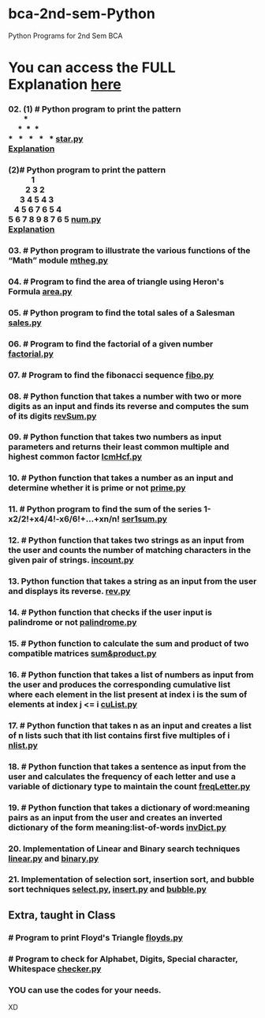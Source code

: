 # bca-2nd-sem-Python

Python Programs for 2nd Sem BCA

# You can access the <b>FULL Explanation</b> [here](./explanation.md)

### 02. (1) # Python program to print the pattern <br> &nbsp;&nbsp;&nbsp;&nbsp;&nbsp;&nbsp;&nbsp;&nbsp;* <br> &nbsp;&nbsp;&nbsp;&nbsp; *&nbsp; *&nbsp; *<br> * &nbsp; * &nbsp; * &nbsp; * &nbsp; \* [star.py](./02-printPatterns/star.py) <br> <a href="./explanation.md#star-py">Explanation</a>

### (2)# Python program to print the pattern <br>&nbsp;&nbsp;&nbsp;&nbsp;&nbsp;&nbsp;&nbsp;&nbsp;&nbsp;&nbsp;&nbsp;&nbsp;1<br>&nbsp;&nbsp;&nbsp;&nbsp;&nbsp;&nbsp;&nbsp;&nbsp;&nbsp;2 3 2<br>&nbsp;&nbsp;&nbsp;&nbsp;&nbsp;&nbsp;3 4 5 4 3<br>&nbsp;&nbsp;&nbsp;4 5 6 7 6 5 4<br>5 6 7 8 9 8 7 6 5 [num.py](./02-printPatterns/num.py) <br> <a href="./explanation.md#num-py">Explanation</a>

### 03. # Python program to illustrate the various functions of the “Math” module [mtheg.py](./03-mathexample/mtheg.py)

### 04. # Program to find the area of triangle using Heron's Formula [area.py](./04-area/area.py)

### 05. # Python program to find the total sales of a Salesman [sales.py](./05-sales/sales.py)

### 06. # Program to find the factorial of a given number [factorial.py](./06-factorial/factorial.py)

### 07. # Program to find the fibonacci sequence [fibo.py](./07-fibonacci/fibo.py)

### 08. # Python function that takes a number with two or more digits as an input and finds its reverse and computes the sum of its digits [revSum.py](./08-revSum/revSum.py)

### 09. # Python function that takes two numbers as input parameters and returns their least common multiple and highest common factor [lcmHcf.py](./09-lcmHcf/lcmHcf.py)

### 10. # Python function that takes a number as an input and determine whether it is prime or not [prime.py](./10-primeornot/prime.py)

### 11. # Python program to find the sum of the series 1-x2/2!+x4/4!-x6/6!+...+xn/n! [ser1sum.py](./11-seriessum/ser1sum.py)

### 12. # Python function that takes two strings as an input from the user and counts the number of matching characters in the given pair of strings. [incount.py](./12-inputCount/incount.py)

### 13. Python function that takes a string as an input from the user and displays its reverse. [rev.py](./13-rev/rev.py)

### 14. # Python function that checks if the user input is palindrome or not [palindrome.py](./14-palindrome/palindrome.py)

### 15. # Python function to calculate the sum and product of two compatible matrices [sum&product.py](./15-sum%26product/sum%26product.py)

### 16. # Python function that takes a list of numbers as input from the user and produces the corresponding cumulative list where each element in the list present at index i is the sum of elements at index j <= i [cuList.py](./16-cumulativeList/cuList.py)

### 17. #  Python function that takes n as an input and creates a list of n lists such that ith list contains first five multiples of i [nlist.py](./17-nlist/nlist.py)

### 18. # Python function that takes a sentence as input from the user and calculates the frequency of each letter and use a variable of dictionary type to maintain the count [freqLetter.py](./18-freqLetter/freqLetter.py)

### 19. # Python function that takes a dictionary of word:meaning pairs as an input from the user and creates an inverted dictionary of the form meaning:list-of-words [invDict.py](./19-invdict/invDict.py)

### 20. Implementation of Linear and Binary search techniques [linear.py](./20-search/linear.py) and [binary.py](./20-search/binary.py)

### 21. Implementation of selection sort, insertion sort, and bubble sort techniques [select.py](https://github.com/rajjitlai/python-sorting-methods-array/blob/main/selection-sort/select.py), [insert.py](https://github.com/rajjitlai/python-sorting-methods-array/blob/main/insertion-sort/insert.py) and [bubble.py](https://github.com/rajjitlai/python-sorting-methods-array/blob/main/bubble-sort/bubSort.py)

## Extra, taught in Class

### # Program to print Floyd's Triangle [floyds.py](./Extra/floyds.py)

### # Program to check for Alphabet, Digits, Special character, Whitespace [checker.py](./Extra/checker.py)

### YOU can use the codes for your needs.

XD
